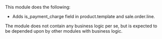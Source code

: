 This module does the following:

- Adds is_payment_charge field in product.template and sale.order.line.

The module does not contain any business logic per se, but is expected
to be depended upon by other modules with business logic.
